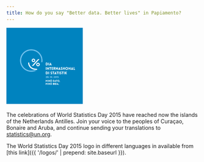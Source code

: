 ```yaml
---
title: How do you say "Better data. Better lives" in Papiamento?
---
```


<img src="/logos/pap/WorldStatsDay_Logo_Pap_b.png" alt="World Statistics Day 2015 logo in Papiamento" style="width:200px"><br><br> The celebrations of World Statistics Day 2015 have reached now the islands of the Netherlands Antilles. Join your voice to the peoples of Curaçao, Bonaire and Aruba, and continue sending your translations to <statistics@un.org>.

The World Statistics Day 2015 logo in different languages in available from [this link]({{ '/logos/' | prepend: site.baseurl }}).
